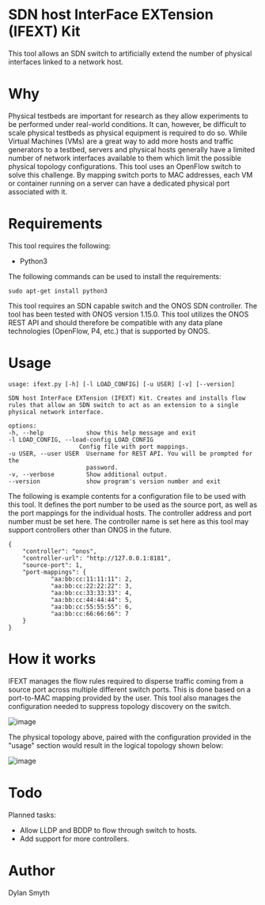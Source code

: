# SDN host InterFace EXTension (IFEXT) Kit 

This tool allows an SDN switch to artificially extend the number of physical interfaces linked to a network host.


# Why

Physical testbeds are important for research as they allow experiments to be performed under real-world conditions. It can, however, be difficult to scale physical testbeds as physical equipment is required to do so. While Virtual Machines (VMs) are a great way to add more hosts and traffic generators to a testbed, servers and physical hosts generally have a limited number of network interfaces available to them which limit the possible physical topology configurations. This tool uses an OpenFlow switch to solve this challenge. By mapping switch ports to MAC addresses, each VM or container running on a server can have a dedicated physical port associated with it.

# Requirements
This tool requires the following:

 - Python3
 
The following commands can be used to install the requirements:

	sudo apt-get install python3

This tool requires an SDN capable switch and the ONOS SDN controller. The tool has been tested with ONOS version 1.15.0. This tool utilizes the ONOS REST API and should therefore be compatible with any data plane technologies (OpenFlow, P4, etc.) that is supported by ONOS. 

# Usage

	usage: ifext.py [-h] [-l LOAD_CONFIG] [-u USER] [-v] [--version]

	SDN host InterFace EXTension (IFEXT) Kit. Creates and installs flow rules that allow an SDN switch to act as an extension to a single physical network interface.

	options:
    -h, --help            show this help message and exit
    -l LOAD_CONFIG, --load-config LOAD_CONFIG
                        Config file with port mappings.
    -u USER, --user USER  Username for REST API. You will be prompted for the
                          password.
    -v, --verbose         Show additional output.
    --version             show program's version number and exit


The following is example contents for a configuration file to be used with this tool. It defines the port number to be used as the source port, as well as the port mappings for the individual hosts. The controller address and port number must be set here. The controller name is set here as this tool may support controllers other than ONOS in the future. 

	{
        "controller": "onos",
        "controller-url": "http://127.0.0.1:8181",
        "source-port": 1,
        "port-mappings": {
                "aa:bb:cc:11:11:11": 2,
                "aa:bb:cc:22:22:22": 3,
                "aa:bb:cc:33:33:33": 4,
                "aa:bb:cc:44:44:44": 5,
                "aa:bb:cc:55:55:55": 6,
                "aa:bb:cc:66:66:66": 7
        }
	}

# How it works

IFEXT manages the flow rules required to disperse traffic coming from a source port across multiple different switch ports. This is done based on a port-to-MAC mapping provided by the user. This tool also manages the configuration needed to suppress topology discovery on the switch.

![image](https://smythtech.net/images/github/ifext_diagram.png)

The physical topology above, paired with the configuration provided in the "usage" section would result in the logical topology shown below:

![image](https://smythtech.net/images/github/ifext_diagram_onos_topo.png)

# Todo

Planned tasks:
 - Allow LLDP and BDDP to flow through switch to hosts.
 - Add support for more controllers.

# Author
Dylan Smyth
